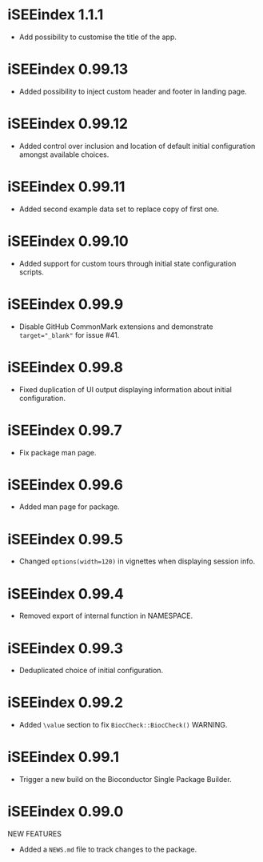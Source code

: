 # iSEEindex 1.1.1

* Add possibility to customise the title of the app.

# iSEEindex 0.99.13

* Added possibility to inject custom header and footer in landing page.

# iSEEindex 0.99.12

* Added control over inclusion and location of default initial configuration amongst available choices.

# iSEEindex 0.99.11

* Added second example data set to replace copy of first one.

# iSEEindex 0.99.10

* Added support for custom tours through initial state configuration scripts.

# iSEEindex 0.99.9

* Disable GitHub CommonMark extensions and demonstrate `target="_blank"` for issue #41.

# iSEEindex 0.99.8

* Fixed duplication of UI output displaying information about initial configuration.

# iSEEindex 0.99.7

* Fix package man page.

# iSEEindex 0.99.6

* Added man page for package.

# iSEEindex 0.99.5

* Changed `options(width=120)` in vignettes when displaying session info.

# iSEEindex 0.99.4

* Removed export of internal function in NAMESPACE.

# iSEEindex 0.99.3

* Deduplicated choice of initial configuration.

# iSEEindex 0.99.2

* Added `\value` section to fix `BiocCheck::BiocCheck()` WARNING.

# iSEEindex 0.99.1

* Trigger a new build on the Bioconductor Single Package Builder.

# iSEEindex 0.99.0

NEW FEATURES

* Added a `NEWS.md` file to track changes to the package.
